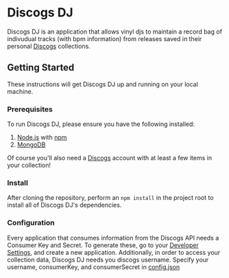 # Discogs DJ
Discogs DJ is an application that allows vinyl djs to maintain a record bag of indivudual tracks (with bpm information) from releases saved in their personal [Discogs](https://www.discogs.com/) collections.

## Getting Started
These instructions will get Discogs DJ up and running on your local machine.

### Prerequisites
To run Discogs DJ, please ensure you have the following installed:
  1. [Node.js](https://nodejs.org/en/) with [npm](https://www.npmjs.com/)
  2. [MongoDB](https://www.mongodb.com/)

Of course you'll also need a [Discogs](https://www.discogs.com/) account with at least a few items in your collection!

### Install
After cloning the repository, perform an ```npm install``` in the project root to install all of Discogs DJ's dependencies.

### Configuration
Every application that consumes information from the Discogs API needs a Consumer Key and Secret. To generate these, go to your [Developer Settings](https://www.discogs.com/settings/developers), and create a new application. Additionally, in order to access your collection data, Discogs DJ needs you discogs username. Specify your username, consumerKey, and consumerSecret in [config.json](config.json)

